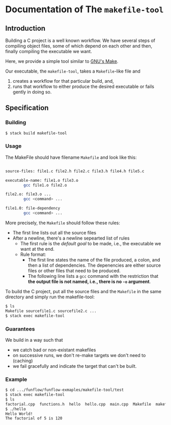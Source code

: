 # Documentation of The `makefile-tool`

## Introduction

Building a C project is a well known workflow. We have several steps of 
compiling object files, some of which depend on each other and then, finally 
compiling the executable we want.

Here, we provide a simple tool similar to 
[GNU's Make](https://www.gnu.org/software/make/).

Our executable, the `makefile-tool`, takes a `Makefile`-like file
and 

1. creates a workflow for that particular build, and,
2. runs that workflow to either produce the desired executable or 
   fails gently in doing so.


## Specification

### Building

```bash
$ stack build makefile-tool
```

### Usage

The MakeFile should have filename `Makefile` 
and look like this:

```bash

source-files: file1.c file2.h file2.c file3.h file4.h file5.c

executable-name: file1.o file3.o
        gcc file1.o file2.o

file2.o: file3.o ...
        gcc <command> ...

file1.0: file-dependency
        gcc <command> ...

```

More precisely, the `Makefile` should follow these rules:

 * The first line lists out all the source files
 * After a newline, there's a newline sepearted list of rules
   * The first rule is the *default goal* to be made, i.e., the 
     executable we want at the end.
   * Rule format:
     - The first line states the name of the file produced, a colon, 
       and then a list of dependencies. The depenencies are either 
       source files or other files that need to be produced.
     - The following line lists a `gcc` command with the restriction that 
       **the output file is not named, i.e., there is no `-o` argument**.

To build the C project, put all the source files 
and the `Makefile` in the  same directory and 
simply run the makefile-tool:

```bash
$ ls
Makefile sourcefile1.c sourcefile2.c ...
$ stack exec makefile-tool
```

### Guarantees

We build in a way such that

 * we catch bad or non-existant makefiles
 * on successive runs, we don't re-make 
   targets we don't need to (caching)
 * we fail gracefully and indicate the target 
   that can't be built.

### Example

```bash
$ cd .../funflow/funflow-exmaples/makefile-tool/test
$ stack exec makefile-tool
$ ls
factorial.cpp  functions.h  hello  hello.cpp  main.cpp  Makefile  makefiletest
$ ./hello
Hello World!
The factorial of 5 is 120
```

  
